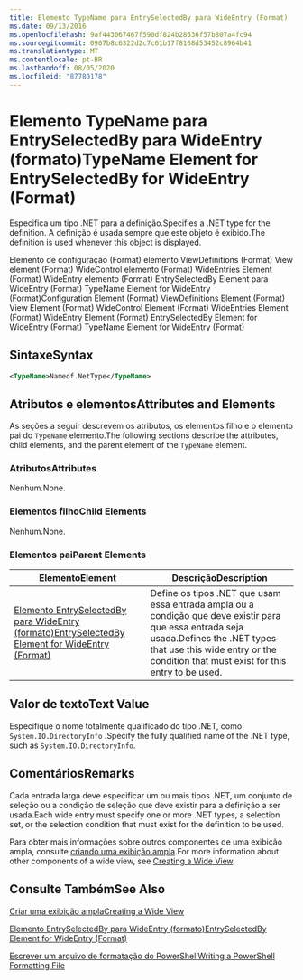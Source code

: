 ```yaml
---
title: Elemento TypeName para EntrySelectedBy para WideEntry (Format) | Microsoft Docs
ms.date: 09/13/2016
ms.openlocfilehash: 9af443067467f590df824b28636f57b807a4fc94
ms.sourcegitcommit: 0907b8c6322d2c7c61b17f8168d53452c8964b41
ms.translationtype: MT
ms.contentlocale: pt-BR
ms.lasthandoff: 08/05/2020
ms.locfileid: "87780178"
---
```

# <a name="typename-element-for-entryselectedby-for-wideentry-format"></a><span data-ttu-id="6d91b-102">Elemento TypeName para EntrySelectedBy para WideEntry (formato)</span><span class="sxs-lookup"><span data-stu-id="6d91b-102">TypeName Element for EntrySelectedBy for WideEntry (Format)</span></span>

<span data-ttu-id="6d91b-103">Especifica um tipo .NET para a definição.</span><span class="sxs-lookup"><span data-stu-id="6d91b-103">Specifies a .NET type for the definition.</span></span> <span data-ttu-id="6d91b-104">A definição é usada sempre que este objeto é exibido.</span><span class="sxs-lookup"><span data-stu-id="6d91b-104">The definition is used whenever this object is displayed.</span></span>

<span data-ttu-id="6d91b-105">Elemento de configuração (Format) elemento ViewDefinitions (Format) View element (Format) WideControl elemento (Format) WideEntries Element (Format) WideEntry elemento (Format) EntrySelectedBy Element para WideEntry (Format) TypeName Element for WideEntry (Format)</span><span class="sxs-lookup"><span data-stu-id="6d91b-105">Configuration Element (Format) ViewDefinitions Element (Format) View Element (Format) WideControl Element (Format) WideEntries Element (Format) WideEntry Element (Format) EntrySelectedBy Element for WideEntry (Format) TypeName Element for WideEntry (Format)</span></span>

## <a name="syntax"></a><span data-ttu-id="6d91b-106">Sintaxe</span><span class="sxs-lookup"><span data-stu-id="6d91b-106">Syntax</span></span>

```xml
<TypeName>Nameof.NetType</TypeName>
```

## <a name="attributes-and-elements"></a><span data-ttu-id="6d91b-107">Atributos e elementos</span><span class="sxs-lookup"><span data-stu-id="6d91b-107">Attributes and Elements</span></span>

<span data-ttu-id="6d91b-108">As seções a seguir descrevem os atributos, os elementos filho e o elemento pai do `TypeName` elemento.</span><span class="sxs-lookup"><span data-stu-id="6d91b-108">The following sections describe the attributes, child elements, and the parent element of the `TypeName` element.</span></span>

### <a name="attributes"></a><span data-ttu-id="6d91b-109">Atributos</span><span class="sxs-lookup"><span data-stu-id="6d91b-109">Attributes</span></span>

<span data-ttu-id="6d91b-110">Nenhum.</span><span class="sxs-lookup"><span data-stu-id="6d91b-110">None.</span></span>

### <a name="child-elements"></a><span data-ttu-id="6d91b-111">Elementos filho</span><span class="sxs-lookup"><span data-stu-id="6d91b-111">Child Elements</span></span>

<span data-ttu-id="6d91b-112">Nenhum.</span><span class="sxs-lookup"><span data-stu-id="6d91b-112">None.</span></span>

### <a name="parent-elements"></a><span data-ttu-id="6d91b-113">Elementos pai</span><span class="sxs-lookup"><span data-stu-id="6d91b-113">Parent Elements</span></span>

|<span data-ttu-id="6d91b-114">Elemento</span><span class="sxs-lookup"><span data-stu-id="6d91b-114">Element</span></span>|<span data-ttu-id="6d91b-115">Descrição</span><span class="sxs-lookup"><span data-stu-id="6d91b-115">Description</span></span>|
|-------------|-----------------|
|[<span data-ttu-id="6d91b-116">Elemento EntrySelectedBy para WideEntry (formato)</span><span class="sxs-lookup"><span data-stu-id="6d91b-116">EntrySelectedBy Element for WideEntry (Format)</span></span>](./entryselectedby-element-for-wideentry-format.md)|<span data-ttu-id="6d91b-117">Define os tipos .NET que usam essa entrada ampla ou a condição que deve existir para que essa entrada seja usada.</span><span class="sxs-lookup"><span data-stu-id="6d91b-117">Defines the .NET types that use this wide entry or the condition that must exist for this entry to be used.</span></span>|

## <a name="text-value"></a><span data-ttu-id="6d91b-118">Valor de texto</span><span class="sxs-lookup"><span data-stu-id="6d91b-118">Text Value</span></span>

<span data-ttu-id="6d91b-119">Especifique o nome totalmente qualificado do tipo .NET, como `System.IO.DirectoryInfo` .</span><span class="sxs-lookup"><span data-stu-id="6d91b-119">Specify the fully qualified name of the .NET type, such as `System.IO.DirectoryInfo`.</span></span>

## <a name="remarks"></a><span data-ttu-id="6d91b-120">Comentários</span><span class="sxs-lookup"><span data-stu-id="6d91b-120">Remarks</span></span>

<span data-ttu-id="6d91b-121">Cada entrada larga deve especificar um ou mais tipos .NET, um conjunto de seleção ou a condição de seleção que deve existir para a definição a ser usada.</span><span class="sxs-lookup"><span data-stu-id="6d91b-121">Each wide entry must specify one or more .NET types, a selection set, or the selection condition that must exist for the definition to be used.</span></span>

<span data-ttu-id="6d91b-122">Para obter mais informações sobre outros componentes de uma exibição ampla, consulte [criando uma exibição ampla](./creating-a-wide-view.md).</span><span class="sxs-lookup"><span data-stu-id="6d91b-122">For more information about other components of a wide view, see [Creating a Wide View](./creating-a-wide-view.md).</span></span>

## <a name="see-also"></a><span data-ttu-id="6d91b-123">Consulte Também</span><span class="sxs-lookup"><span data-stu-id="6d91b-123">See Also</span></span>

[<span data-ttu-id="6d91b-124">Criar uma exibição ampla</span><span class="sxs-lookup"><span data-stu-id="6d91b-124">Creating a Wide View</span></span>](./creating-a-wide-view.md)

[<span data-ttu-id="6d91b-125">Elemento EntrySelectedBy para WideEntry (formato)</span><span class="sxs-lookup"><span data-stu-id="6d91b-125">EntrySelectedBy Element for WideEntry (Format)</span></span>](./entryselectedby-element-for-wideentry-format.md)

[<span data-ttu-id="6d91b-126">Escrever um arquivo de formatação do PowerShell</span><span class="sxs-lookup"><span data-stu-id="6d91b-126">Writing a PowerShell Formatting File</span></span>](./writing-a-powershell-formatting-file.md)

